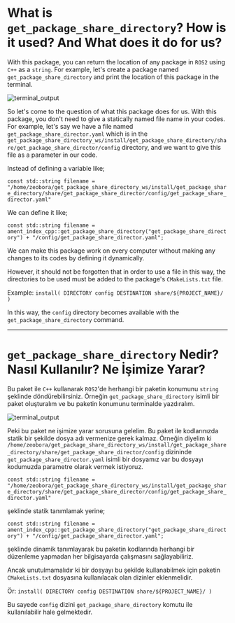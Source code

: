 # What is `get_package_share_directory`? How is it used? And What does it do for us?

With this package, you can return the location of any package in `ROS2` using `C++` as a `string`. For example, let's create a package named `get_package_share_directory` and print the location of this package in the terminal.

![terminal_output](https://github.com/user-attachments/assets/5ccf3104-1599-49f3-b711-90aa178ab50c)

So let's come to the question of what this package does for us. With this package, you don't need to give a statically named file name in your codes. For example, let's say we have a file named `get_package_share_director.yaml` which is in the `get_package_share_directory_ws/install/get_package_share_directory/share/get_package_share_director/config` directory, and we want to give this file as a parameter in our code.

Instead of defining a variable like;

`const std::string filename = "/home/zeobora/get_package_share_directory_ws/install/get_package_share_directory/share/get_package_share_director/config/get_package_share_director.yaml"`

We can define it like;

`const std::string filename = ament_index_cpp::get_package_share_directory("get_package_share_directory") + "/config/get_package_share_director.yaml";`

We can make this package work on every computer without making any changes to its codes by defining it dynamically.

However, it should not be forgotten that in order to use a file in this way, the directories to be used must be added to the package's `CMakeLists.txt` file.

Example: `install( DIRECTORY config DESTINATION share/${PROJECT_NAME}/ )`

In this way, the `config` directory becomes available with the `get_package_share_directory` command.

---------------------------------------------------------

# `get_package_share_directory` Nedir? Nasıl Kullanılır? Ne İşimize Yarar?

Bu paket ile `C++` kullanarak `ROS2`'de herhangi bir paketin konumunu `string` şeklinde döndürebilirsiniz. Örneğin `get_package_share_directory` isimli bir paket oluşturalım ve bu paketin konumunu terminalde yazdıralım.

![terminal_output](https://github.com/user-attachments/assets/6e545971-db2e-45dd-a63e-4f3f3e834098)

Peki bu paket ne işimize yarar sorusuna gelelim. Bu paket ile kodlarınızda statik bir şekilde dosya adı vermenize gerek kalmaz. Örneğin diyelim ki `/home/zeobora/get_package_share_directory_ws/install/get_package_share_directory/share/get_package_share_director/config` dizininde `get_package_share_director.yaml` isimli bir dosyamız var bu dosyayı kodumuzda parametre olarak vermek istiyoruz. 

`const std::string filename = "/home/zeobora/get_package_share_directory_ws/install/get_package_share_directory/share/get_package_share_director/config/get_package_share_director.yaml"`

şeklinde statik tanımlamak yerine;

`const std::string filename = ament_index_cpp::get_package_share_directory("get_package_share_directory") + "/config/get_package_share_director.yaml";`

şeklinde dinamik tanımlayarak bu paketin kodlarında herhangi bir düzenleme yapmadan her bilgisayarda çalışmasını sağlayabiliriz.

Ancak unutulmamalıdır ki bir dosyayı bu şekilde kullanabilmek için paketin `CMakeLists.txt` dosyasına kullanılacak olan dizinler eklenmelidir.

Ör: `install( DIRECTORY config DESTINATION share/${PROJECT_NAME}/ )`

Bu sayede `config` dizini `get_package_share_directory` komutu ile kullanılabilir hale gelmektedir.
